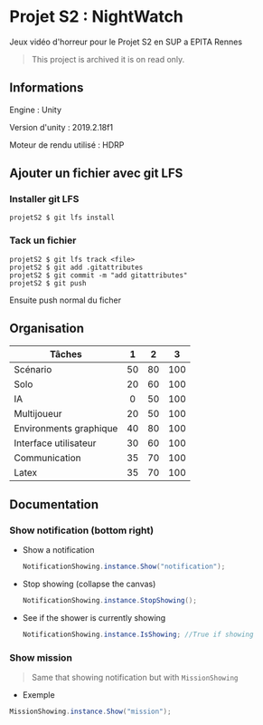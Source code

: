 # Projet S2 : NightWatch
Jeux vidéo d'horreur pour le Projet S2 en SUP a EPITA Rennes
> This project is archived it is on read only.

## Informations
Engine : Unity

Version d'unity : 2019.2.18f1

Moteur de rendu utilisé : HDRP

## Ajouter un fichier avec git LFS
### Installer git LFS
```shell
projetS2 $ git lfs install 
```

### Tack un fichier 
```shell
projetS2 $ git lfs track <file>
projetS2 $ git add .gitattributes
projetS2 $ git commit -m "add gitattributes"
projetS2 $ git push
```
Ensuite push normal du ficher

## Organisation

| Tâches                 |   1   |   2   |   3   |
| ---------------------- | :---: | :---: | :---: |
| Scénario               |  50   |  80   |  100  |
| Solo                   |  20   |  60   |  100  |
| IA                     |   0   |  50   |  100  |
| Multijoueur            |  20   |  50   |  100  |
| Environments graphique |  40   |  80   |  100  |
| Interface utilisateur  |  30   |  60   |  100  |
| Communication          |  35   |  70   |  100  |
| Latex                  |  35   |  70   |  100  |



## Documentation 

### Show notification (bottom right)

-   Show a notification

    ```csharp
    NotificationShowing.instance.Show("notification");
    ```

-   Stop showing (collapse the canvas)

    ```csharp
    NotificationShowing.instance.StopShowing();
    ```

-   See if the shower is currently showing

    ```csharp
    NotificationShowing.instance.IsShowing; //True if showing
    ```

    

### Show mission

>   Same that showing notification but with `MissionShowing`

-   Exemple 

    
```csharp
MissionShowing.instance.Show("mission");
```


